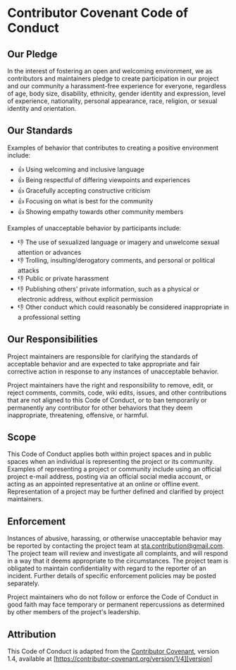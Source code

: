 Contributor Covenant Code of Conduct
================================================================================

Our Pledge
--------------------------------------------------------------------------------

In the interest of fostering an open and welcoming environment,
we as contributors and maintainers pledge to create participation
in our project and our community a harassment-free experience for
everyone, regardless of age, body size, disability, ethnicity,
gender identity and expression, level of experience, nationality,
personal appearance, race, religion, or sexual identity and orientation.

Our Standards
--------------------------------------------------------------------------------

Examples of behavior that contributes to creating a positive
environment include:

- 👍 Using welcoming and inclusive language  
- 👍 Being respectful of differing viewpoints and experiences  
- 👍 Gracefully accepting constructive criticism  
- 👍 Focusing on what is best for the community  
- 👍 Showing empathy towards other community members

Examples of unacceptable behavior by participants include:

- 👎 The use of sexualized language or imagery and unwelcome sexual attention or advances  
- 👎 Trolling, insulting/derogatory comments, and personal or political attacks  
- 👎 Public or private harassment  
- 👎 Publishing others' private information, such as a physical or electronic address, without explicit permission  
- 👎 Other conduct which could reasonably be considered inappropriate in a professional setting

Our Responsibilities
--------------------------------------------------------------------------------

Project maintainers are responsible for clarifying the standards
of acceptable behavior and are expected to take appropriate and
fair corrective action in response to any instances of unacceptable
behavior.

Project maintainers have the right and responsibility to remove,
edit, or reject comments, commits, code, wiki edits, issues, and
other contributions that are not aligned to this Code of Conduct,
or to ban temporarily or permanently any contributor for other
behaviors that they deem inappropriate, threatening, offensive,
or harmful.

Scope
--------------------------------------------------------------------------------

This Code of Conduct applies both within project spaces and in
public spaces when an individual is representing the project or
its community. Examples of representing a project or community
include using an official project e-mail address, posting via an
official social media account, or acting as an appointed
representative at an online or offline event. Representation of a
project may be further defined and clarified by project maintainers.

Enforcement
--------------------------------------------------------------------------------

Instances of abusive, harassing, or otherwise unacceptable behavior
may be reported by contacting the project team at [sta.contribution@gmail.com].
The project team will review and investigate all complaints, and
will respond in a way that it deems appropriate to the circumstances.
The project team is obligated to maintain confidentiality with
regard to the reporter of an incident. Further details of specific
enforcement policies may be posted separately.

Project maintainers who do not follow or enforce the Code of Conduct
in good faith may face temporary or permanent repercussions as
determined by other members of the project's leadership.

Attribution
--------------------------------------------------------------------------------

This Code of Conduct is adapted from the [Contributor Covenant][homepage],
version 1.4, available at [https://contributor-covenant.org/version/1/4][version]

<!--                            that's all folks!                            -->

[homepage]: https://contributor-covenant.org
[version]: https://contributor-covenant.org/version/1/4/
[sta.contribution@gmail.com]: mailto:sta.contribution@gmail.com
